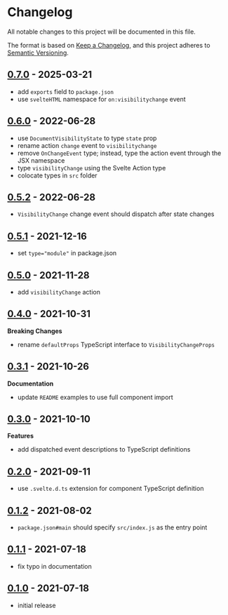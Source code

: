 # Changelog

All notable changes to this project will be documented in this file.

The format is based on [Keep a Changelog](https://keepachangelog.com/en/1.0.0/),
and this project adheres to [Semantic Versioning](https://semver.org/spec/v2.0.0.html).

## [0.7.0](https://github.com/metonym/svelte-visibility-change/releases/tag/v0.7.0) - 2025-03-21

- add `exports` field to `package.json`
- use `svelteHTML` namespace for `on:visibilitychange` event

## [0.6.0](https://github.com/metonym/svelte-visibility-change/releases/tag/v0.6.0) - 2022-06-28

- use `DocumentVisibilityState` to type `state` prop
- rename action `change` event to `visibilitychange`
- remove `OnChangeEvent` type; instead, type the action event through the JSX namespace
- type `visibilityChange` using the Svelte Action type
- colocate types in `src` folder

## [0.5.2](https://github.com/metonym/svelte-visibility-change/releases/tag/v0.5.2) - 2022-06-28

- `VisibilityChange` change event should dispatch after state changes

## [0.5.1](https://github.com/metonym/svelte-visibility-change/releases/tag/v0.5.1) - 2021-12-16

- set `type="module"` in package.json

## [0.5.0](https://github.com/metonym/svelte-visibility-change/releases/tag/v0.5.0) - 2021-11-28

- add `visibilityChange` action

## [0.4.0](https://github.com/metonym/svelte-visibility-change/releases/tag/v0.4.0) - 2021-10-31

**Breaking Changes**

- rename `defaultProps` TypeScript interface to `VisibilityChangeProps`

## [0.3.1](https://github.com/metonym/svelte-visibility-change/releases/tag/v0.3.1) - 2021-10-26

**Documentation**

- update `README` examples to use full component import

## [0.3.0](https://github.com/metonym/svelte-visibility-change/releases/tag/v0.3.0) - 2021-10-10

**Features**

- add dispatched event descriptions to TypeScript definitions

## [0.2.0](https://github.com/metonym/svelte-visibility-change/releases/tag/v0.2.0) - 2021-09-11

- use `.svelte.d.ts` extension for component TypeScript definition

## [0.1.2](https://github.com/metonym/svelte-visibility-change/releases/tag/v0.1.2) - 2021-08-02

- `package.json#main` should specify `src/index.js` as the entry point

## [0.1.1](https://github.com/metonym/svelte-visibility-change/releases/tag/v0.1.1) - 2021-07-18

- fix typo in documentation

## [0.1.0](https://github.com/metonym/svelte-visibility-change/releases/tag/v0.1.0) - 2021-07-18

- initial release
